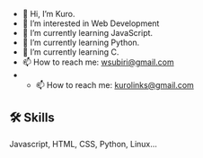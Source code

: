 - 👋 Hi, I’m Kuro.
- 👀 I’m interested in Web Development
- 🌱 I’m currently learning JavaScript.
- 🌱 I’m currently learning Python.
- 🌱 I’m currently learning C.
- 📫 How to reach me: wsubiri@gmail.com
- - 📫 How to reach me: kurolinks@gmail.com 

<!---
Kurolinks/Kurolinks is a ✨ special ✨ repository because its `README.md` (this file) appears on your GitHub profile.
You can click the Preview link to take a look at your changes.
--->

## 🛠 Skills
Javascript, HTML, CSS, Python, Linux...
